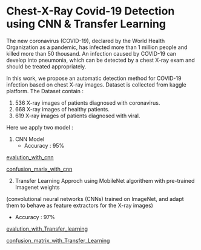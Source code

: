 # Chest-X-Ray Covid-19 Detection using CNN & Transfer Learning
The new coronavirus (COVID-19), declared by the World Health Organization as a pandemic, has infected more than 1 million people and killed more than 50 thousand.
An infection caused by COVID-19 can develop into pneumonia, which can be detected by a chest X-ray exam and should be treated appropriately.

In this work, we propose an automatic detection method for COVID-19 infection based on chest X-ray images. Dataset is collected from kaggle platform.
The Dataset contain :
1. 536 X-ray images of patients diagnosed with coronavirus.
2. 668 X-ray images of healthy patients.
3. 619 X-ray images of patients diagnosed with viral.

Here we apply two model :
1. CNN Model 
   - Accuracy : 95%
   
[evalution_with_cnn](https://github.com/Sonukumari97/Chest-X-Ray-Covid-19-Detection/blob/main/Output/Evalution_With_CNN.png)

[confusion_marix_with_cnn](https://github.com/Sonukumari97/Chest-X-Ray-Covid-19-Detection/blob/main/Output/Confusion_Matrix_CNN.png)

2. Transfer Learning Approch using MobileNet algorithem with pre-trained Imagenet weights

 (convolutional neural networks (CNNs) trained on ImageNet, and adapt them to behave as feature extractors for the X-ray images)
 
   - Accuracy : 97%
   
[evalution_with_Transfer_learning](https://github.com/Sonukumari97/Chest-X-Ray-Covid-19-Detection/blob/main/Output/evalution_with_Transfer_Learning.png)

[confusion_matrix_with_Transfer_Learning](https://github.com/Sonukumari97/Chest-X-Ray-Covid-19-Detection/blob/main/Output/Confusion_Matrix_Tranfer_Learning.png)
